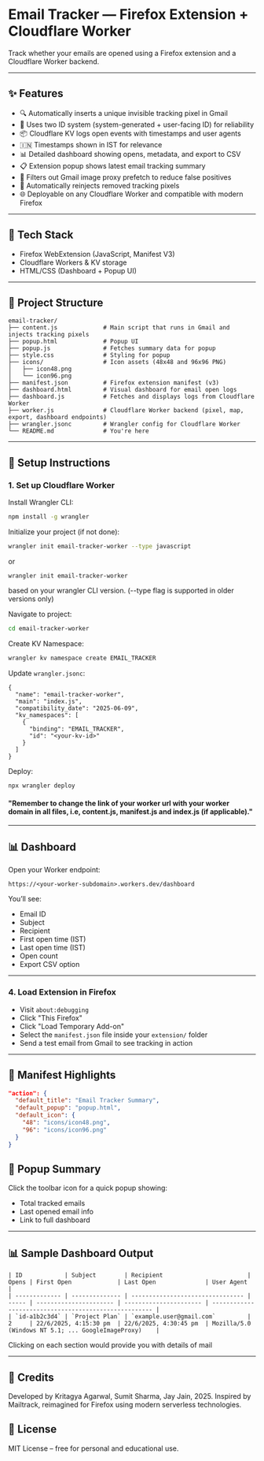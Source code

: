 # Email Tracker — Firefox Extension + Cloudflare Worker

Track whether your emails are opened using a Firefox extension and a Cloudflare Worker backend.

---

## ✨ Features

- 🔍 Automatically inserts a unique invisible tracking pixel in Gmail
- 🧠 Uses two ID system (system-generated + user-facing ID) for reliability
- 📦 Cloudflare KV logs open events with timestamps and user agents
- 🇮🇳 Timestamps shown in IST for relevance
- 📊 Detailed dashboard showing opens, metadata, and export to CSV
- 📋 Extension popup shows latest email tracking summary
- 🧼 Filters out Gmail image proxy prefetch to reduce false positives
- 🔁 Automatically reinjects removed tracking pixels
- 🌐 Deployable on any Cloudflare Worker and compatible with modern Firefox

---

## 🧱 Tech Stack

- Firefox WebExtension (JavaScript, Manifest V3)
- Cloudflare Workers & KV storage
- HTML/CSS (Dashboard + Popup UI)

---

## 📁 Project Structure

```
email-tracker/
├── content.js             # Main script that runs in Gmail and injects tracking pixels
├── popup.html             # Popup UI
├── popup.js               # Fetches summary data for popup
├── style.css              # Styling for popup
├── icons/                 # Icon assets (48x48 and 96x96 PNG)
│   ├── icon48.png
│   └── icon96.png
├── manifest.json          # Firefox extension manifest (v3)
├── dashboard.html         # Visual dashboard for email open logs
├── dashboard.js           # Fetches and displays logs from Cloudflare Worker
├── worker.js              # Cloudflare Worker backend (pixel, map, export, dashboard endpoints)
├── wrangler.jsonc         # Wrangler config for Cloudflare Worker
└── README.md              # You're here
```

---

## 🚀 Setup Instructions

### 1. Set up Cloudflare Worker

Install Wrangler CLI:

```bash
npm install -g wrangler
```

Initialize your project (if not done):

```bash
wrangler init email-tracker-worker --type javascript
```
or
```
wrangler init email-tracker-worker
```
based on your wrangler CLI version. (--type flag is supported in older versions only)

Navigate to project:

```bash
cd email-tracker-worker
```

Create KV Namespace:


```bash
wrangler kv namespace create EMAIL_TRACKER
```

Update `wrangler.jsonc`:

```jsonc
{
  "name": "email-tracker-worker",
  "main": "index.js",
  "compatibility_date": "2025-06-09",
  "kv_namespaces": [
    {
      "binding": "EMAIL_TRACKER",
      "id": "<your-kv-id>"
    }
  ]
}
```

Deploy:

```bash
npx wrangler deploy
```
#### "Remember to change the link of your worker url with your worker domain in all files, i.e, content.js, manifest.js and index.js (if applicable)."

---

## 📊 Dashboard

Open your Worker endpoint:

```
https://<your-worker-subdomain>.workers.dev/dashboard
```

You’ll see:

- Email ID
- Subject
- Recipient
- First open time (IST)
- Last open time (IST)
- Open count
- Export CSV option

---

### 4. Load Extension in Firefox

* Visit `about:debugging`
* Click "This Firefox"
* Click "Load Temporary Add-on"
* Select the `manifest.json` file inside your `extension/` folder
* Send a test email from Gmail to see tracking in action

---

## 📝 Manifest Highlights

```json
"action": {
  "default_title": "Email Tracker Summary",
  "default_popup": "popup.html",
  "default_icon": {
    "48": "icons/icon48.png",
    "96": "icons/icon96.png"
  }
}
```

## 🧪 Popup Summary

Click the toolbar icon for a quick popup showing:

- Total tracked emails
- Last opened email info
- Link to full dashboard

---

## 📊 Sample Dashboard Output
```
| ID            | Subject        | Recipient                        | Opens | First Open             | Last Open              | User Agent                                            |
| ------------- | -------------- | -------------------------------- | ----- | ---------------------- | ---------------------- | ----------------------------------------------------- |
| `id-a1b2c3d4` | `Project Plan` | `example.user@gmail.com`         | 2     | 22/6/2025, 4:15:30 pm  | 22/6/2025, 4:30:45 pm  | Mozilla/5.0 (Windows NT 5.1; ... GoogleImageProxy)    |
```
Clicking on each section would provide you with details of mail

---

## 📝 Credits

Developed by Kritagya Agarwal, Sumit Sharma, Jay Jain, 2025. Inspired by Mailtrack, reimagined for Firefox using modern serverless technologies.

## 📄 License

MIT License – free for personal and educational use.
